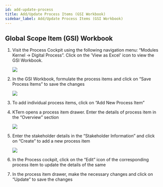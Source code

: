 ```yaml
---
id: add-update-process
title: Add/Update Process Items (GSI Workbook)
sidebar_label: Add/Update Process Items (GSI Workbook)
---
```


## Global Scope Item (GSI) Workbook

1. Visit the Process Cockpit using the following navigation menu: “Modules Kernel -> Digital Process”.
   Click on the 'View as Excel' icon to view the GSI Workbook.

   ![](https://storage.googleapis.com/ktern-public-files/product-documentation/process-cockpit.png)

2. In the GSI Workbook, formulate the process items and click on “Save Process Items” to save the
   changes

   ![](https://storage.googleapis.com/ktern-public-files/product-documentation/gsi-worksheet.png)

3. To add individual process items, click on “Add New Process Item”

4. KTern opens a process item drawer. Enter the details of process item in the “Overview” section

   ![](https://storage.googleapis.com/ktern-public-files/product-documentation/process-drawer.png)

5. Enter the stakeholder details in the “Stakeholder Information” and click on “Create” to add a new
   process item

   ![](https://storage.googleapis.com/ktern-public-files/product-documentation/process-drawer-1.png)

6. In the Process cockpit, click on the “Edit” icon of the corresponding process item to update the
   details of the same

7. In the process item drawer, make the necessary changes and click on “Update” to save the changes

